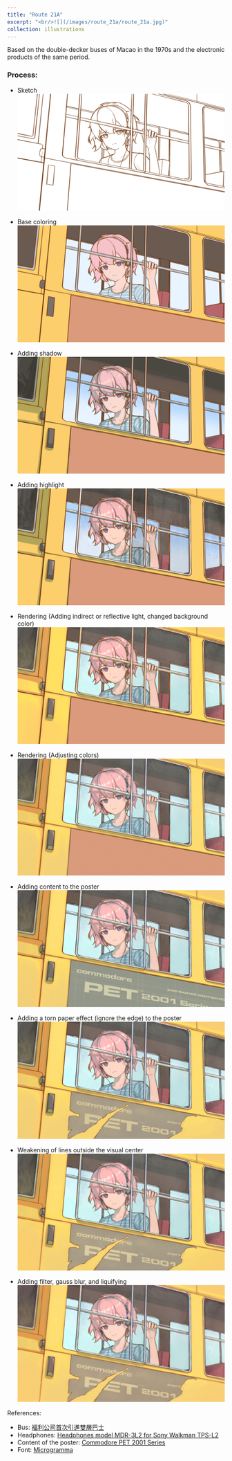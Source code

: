 ```yaml
---
title: "Route 21A"
excerpt: "<br/>![](/images/route_21a/route_21a.jpg)"
collection: illustrations
---
```

Based on the double-decker buses of Macao in the 1970s and the electronic products of the same period.

### Process: 

* Sketch
![](/images/route_21a/route_21a_sketch.jpg)

* Base coloring
![](/images/route_21a/route_21a_basecolor.jpg)

* Adding shadow
![](/images/route_21a/route_21a_shadow.jpg)

* Adding highlight
![](/images/route_21a/route_21a_highlight.jpg)

* Rendering (Adding indirect or reflective light, changed background color)
![](/images/route_21a/route_21a_rendering_1.jpg)

* Rendering (Adjusting colors)
![](/images/route_21a/route_21a_rendering_2.jpg)

* Adding content to the poster
![](/images/route_21a/route_21a_poster.jpg)

* Adding a torn paper effect (ignore the edge) to the poster
![](/images/route_21a/route_21a_poster_torn.jpg)

* Weakening of lines outside the visual center
![](/images/route_21a/route_21a_blur.jpg)

* Adding filter, gauss blur, and liquifying
![](/images/route_21a/route_21a.jpg)

References:
- Bus: [福利公司首次引進雙層巴士](https://www.macaumemory.mo/entries_7850f82c002642d283472dd3a8b713f2)
- Headphones: [Headphones model MDR-3L2 for Sony Walkman TPS-L2](https://collection.maas.museum/object/520373)
- Content of the poster: [Commodore PET 2001 Series](https://oldcomputers.net/pet2001.html)
- Font: [Microgramma](https://www.linotype.com/89986/microgramma-family.html)
